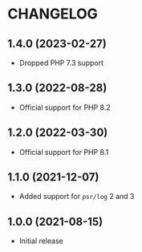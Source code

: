 # CHANGELOG


## 1.4.0 (2023-02-27)

* Dropped PHP 7.3 support


## 1.3.0 (2022-08-28)

* Official support for PHP 8.2


## 1.2.0 (2022-03-30)

* Official support for PHP 8.1


## 1.1.0 (2021-12-07)

* Added support for `psr/log` 2 and 3


## 1.0.0 (2021-08-15)

* Initial release
